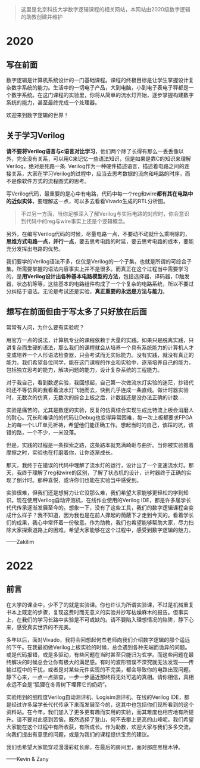 > 这里是北京科技大学数字逻辑课程的相关网站，本网站由2020级数字逻辑的助教创建并维护
# 2020
## 写在前面

数字逻辑是计算机系统设计的一门基础课程。课程的终极目标是让学生掌握设计复杂数字系统的能力。生活中的一切电子产品，大到电脑，小到电子表电子秤都是一个数字系统。在这门课程的实验里，你将从简单的流水灯开始，逐步掌握构建数字系统的能力，甚至最终完成一个处理器。

欢迎来到数字逻辑的世界！

## 关于学习Verilog

**请不要将Verilog语言与c语言对比学习**，他们两个除了长得有那么一丢丢像以外，完全没有关系，可以用C来记忆一些语法知识，但是如果是靠C的知识来理解Verilog，绝对是死路一条. Verilog作为一种硬件描述语言，描述着电路之间的连接关系，大家在学习Verilog的过程中，应当去思考数据的流向和电路的时序，而不是像软件方式的流程图式的思考。

写Verilog代码，最重要的是心中有电路，代码中每一个reg和wire**都有其在电路中的近似实体**，要理解这一点，可以多去看看Vivado生成的RTL分析图。  

>  不过另一方面，当你足够深入了解Verilog与实际电路的对应时，你会意识到代码中的reg与wire事实上还是个逻辑概念。

另外，在编写Verilog代码的时候，尽量电路一点，不要动不动就什么乘啊除的，**思维方式电路一点，并行一点**，要去思考电路的时延，要去思考电路的成本，要能充分发挥出电路的优势。

我们要学的Verilog语法不多，仅仅是Verilog的一个子集，也就是所谓的可综合子集。所需要掌握的语法内容事实上并不是很多。而真正在这个过程当中需要学习的，是**用Verilog设计出各种基本电路模型的方法**，包括选择器，译码器，D触发器，状态机等等，这些基本的电路组件构成了一个个复杂的电路系统，所以不要过分纠结于语法。无论是考试还是实验，**真正重要的永远是方法与能力**。



## 想写在前面但由于写太多了只好放在后面

常常有人问，为什么要有实验呢？

用官方一点的说法，计算机专业的课程依赖于大量的实践。如果只是脱离实践，只讲复杂而生硬的语法，那么我们的课程就会从培养一个具有系统能力的计算机人才变成培养一个人形语法检查器，只会考试而无实际能力。没有实践，就没有真正的能力。我们希望各位同学，能在这门课程的作业和实验中，逐渐培养自己的能力，包括独立思考的能力，解决问题的能力，设计复杂系统的工程能力。

对于我自己，看到数逻实验，我回想起，自己第一次做流水灯实验的迷茫，抄错代码还不等仿真的我看着流水灯飞驰而去，快到几乎连成一条直线。做计时器实验时，无数次的仿真，无数次的综合上板之后，计数器还是没办法正确的计数....

实验是痛苦的，尤其是数逻的实验，反复的仿真综合实现生成比特流上板会消磨人的耐心。冗长和难读的的代码让Debug也变得异常困难，每一次上板都要求FPGA上的每一个LUT单元祈祷，希望他们能正确工作。想起当时的自己，该踩的坑，该错的路，一个不少，一米没落。

但是，实践的过程是一条探索之路，这条路本就充满崎岖与曲折。当你被实验摁着摩擦之时，实验也在打磨着你，让你逐渐成长。

那天，我终于在错误的代码中理解了流水灯的运行，设计出了一个变速流水灯。那天，我终于理解了reg和wire的区别，了解了状态机的设计，计时器终于正确的实现了倒计时。那种喜悦，或许你们也能在实验当中感受到。

实验很难，但我们还是想努力让它没那么难，我们希望大家能够更轻松的学到知识。现在使用Verilog自动评测机，在线作业使用的Verilog IDE，都是许多届学长代代传承逐渐发展至今的。想象一下，没有了这些工具，我们的数字逻辑课程会变成什么样子？我不知道，因为我也是在前人撑起的荫蔽下才走到今天的。看着学长们的成果，我心中常怀着一份敬意。作为助教，我们也希望能够帮助大家，尽力扫除大家探索道路上的困难。希望大家能够在这个过程中，感受到数字逻辑的魅力。

——Zakilim

# 2022
## 前言
在大学的课业中，少不了的就是实验课。你也许认为所谓实验课，不过是机械重复书本上既定的步骤，复现这费时而无意义的实验并抄写枯燥麻木的报告。但事实上，在我们的学习长路中实验是不可或缺的。请不要陷入理想情况的陷阱，静下心来，感受真实世界的不完美。

多年以后，面对Vivado，我将会回想起何杰老师向我们介绍数字逻辑的那个遥远的下午。在我最初做Verilog上板实验的时候，总会遇到各种无端而诡异的问题。或是代码报错，或是多驱动，有些问题在当时甚至只能归为玄学。而这些问题在最终解决的时候总会让你有极大的满足感。有时的波形错误不深究就无法发现——传输过程中的干扰，或者是对某些元件实现的不完美，都会导致你的电路出现问题。静下心来，一点一点排查，一步一步逼近那终将无处可逃的真相。请你相信，真相永远不会是“狐狸在冬青树下埋葬它的奶奶”。

实验用到的细粒度Verilog自动测评机、Logisim测评机、在线的Verilog IDE，都是经过许多届学长代代传承下来而发展至今的，这其中也包括你们现所看到的这个资料站。在今年，我们加入了更多更有趣而实用的实验，而其难度也相应地有所提升。请不要对此感到苦恼，既然选择了登山，何不去攀上更高的山峰呢。我们希望大家能在这个过程中有所收获，有所成长。作为助教，欢迎大家与我们多多交流，向我们提出有意思的问题，或是为我们的课程提供宝贵的建议。

我们也希望大家能穿过漫漫彩虹长廊，在最后的房间里，面对那座黑檀木钟。

——Kevin & Zany